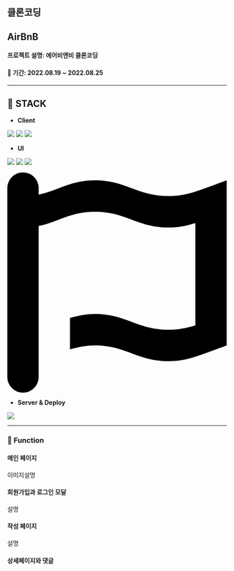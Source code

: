 <h2><b>클론코딩</b></h2>
<h2>AirBnB</h2>
<h4>프로젝트 설명: 에어비앤비 클론코딩</h4>
<h4>📆 기간: 2022.08.19 ~ 2022.08.25</h4>

<hr/>

<h2>🔧 STACK</h2>

- <strong>Client</strong>
<p>
  <img src="https://img.shields.io/badge/JavaScript-F7DF1E?style=for-the-badge&logo=JavaScript&logoColor=black">
  <img src="https://img.shields.io/badge/React-61DAFB?style=for-the-badge&logo=React&logoColor=black">
  <img src="https://img.shields.io/badge/Redux-764ABC?style=for-the-badge&logo=Redux&logoColor=white">
</p>

- <strong>UI</strong>

<p>
  <img src="https://img.shields.io/badge/styled components-DB7093?style=for-the-badge&logo=styled-components&logoColor=white">
  <img src="https://img.shields.io/badge/CSS-1572B6?style=for-the-badge&logo=CSS3&logoColor=white">
  <img src="https://img.shields.io/badge/fontawsome-528DD7?style=for-the-badge&logo=fontawsome&logoColor=white">
  
  <svg role="img" viewBox="0 0 24 24" xmlns="http://www.w3.org/2000/svg"><title>Font Awesome</title><path d="M24 .857v18c-3.375 1.232-4.393 1.714-6.375 1.714-3.375 0-4.66-1.714-8.036-1.714-1.071 0-1.928.214-2.732.429v-3.429c.804-.214 1.661-.428 2.732-.428 3.375 0 4.661 1.714 8.036 1.714 1.071 0 1.875-.16 2.946-.482V5.518C19.5 5.839 18.696 6 17.625 6c-3.375 0-4.66-1.714-8.036-1.714-2.732 0-4.017 1.125-6.16 1.553v16.447A1.693 1.693 0 011.714 24 1.693 1.693 0 010 22.286V1.714A1.693 1.693 0 011.714 0 1.693 1.693 0 013.43 1.714v.697C5.572 1.982 6.857.857 9.589.857c3.375 0 4.661 1.715 8.036 1.715 1.982 0 3-.483 6.375-1.715Z"/></svg>
</p>

- <strong>Server & Deploy</strong>

<p>
  <img src="https://img.shields.io/badge/Vercel-000000?style=for-the-badge&logo=Vercel&logoColor=white">
</p>

<hr/>

### 🔎 Function

#### 메인 페이지

이미지설명 


#### 회원가입과 로그인 모달

설명

#### 작성 페이지

설명

#### 상세페이지와 댓글




</hr>
